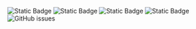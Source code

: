 ![Static Badge](https://img.shields.io/badge/blacklists-60-000000) ![Static Badge](https://img.shields.io/badge/blacklisted-2678295-cc0000) ![Static Badge](https://img.shields.io/badge/whitelisted-2244-00CC00) ![Static Badge](https://img.shields.io/badge/streaming_blacklist-28107-000000) ![GitHub issues](https://img.shields.io/github/issues/fabriziosalmi/blacklists)
